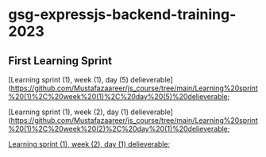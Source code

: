 # gsg-expressjs-backend-training-2023

## First Learning Sprint

[Learning sprint (1), week (1), day (5) delieverable](https://github.com/Mustafazaareer/js_course/tree/main/Learning%20sprint%20(1)%2C%20week%20(1)%2C%20day%20(5)%20delieverable; 

[Learning sprint (1), week (2), day (1) delieverable](https://github.com/Mustafazaareer/js_course/tree/main/Learning%20sprint%20(1)%2C%20week%20(2)%2C%20day%20(1)%20delieverable; 

[Learning sprint (1), week (2), day (1) delieverable](https://github.com/Mustafazaareer/js_course/tree/main/Learning%20sprint%20(1)%2C%20week%20(2)%2C%20day%20(2)%20delieverable); 


